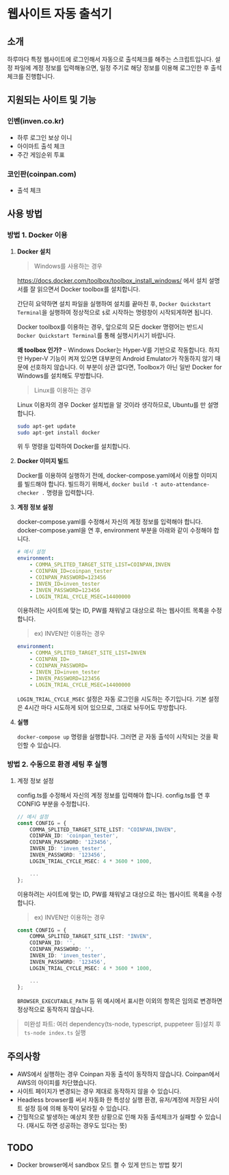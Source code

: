 # 웹사이트 자동 출석기

## 소개

하루마다 특정 웹사이트에 로그인해서 자동으로 출석체크를 해주는 스크립트입니다. 설정 파일에 계정 정보를 입력해놓으면, 일정 주기로 해당 정보를 이용해 로그인한 후 출석체크를 진행합니다.

## 지원되는 사이트 및 기능

### **인벤(inven.co.kr)**

- 하루 로그인 보상 이니
- 아이마트 출석 체크
- 주간 게임순위 투표

### **코인판(coinpan.com)**

- 출석 체크

## 사용 방법

### **방법 1. Docker 이용**

1. **Docker 설치**
    > Windows를 사용하는 경우

    https://docs.docker.com/toolbox/toolbox_install_windows/ 에서 설치 설명서를 잘 읽으면서 Docker toolbox를 설치합니다.

    간단히 요약하면 설치 파일을 실행하여 설치를 끝마친 후, `Docker Quickstart Terminal`을 실행하여 정상적으로 `$`로 시작하는 명령창이 시작되게하면 됩니다.

    Docker toolbox를 이용하는 경우, 앞으로의 모든 docker 명령어는 반드시 `Docker Quickstart Terminal`를 통해 실행시키시기 바랍니다.

    **왜 toolbox 인가?** - Windows Docker는 Hyper-V를 기반으로 작동합니다. 하지만 Hyper-V 기능이 켜져 있으면 대부분의 Android Emulator가 작동하지 않기 때문에 선호하지 않습니다. 이 부분이 상관 없다면, Toolbox가 아닌 일반 Docker for Windows를 설치해도 무방합니다.

    > Linux를 이용하는 경우

    Linux 이용자의 경우 Docker 설치법을 알 것이라 생각하므로, Ubuntu를 만 설명합니다.

    ```bash
    sudo apt-get update
    sudo apt-get install docker
    ```

    위 두 명령을 입력하여 Docker를 설치합니다.

2. **Docker 이미지 빌드**

    Docker를 이용하여 실행하기 전에, docker-compose.yaml에서 이용할 이미지를 빌드해야 합니다. 빌드하기 위해서, `docker build -t auto-attendance-checker .` 명령을 입력합니다.

3. **계정 정보 설정**

    docker-compose.yaml를 수정해서 자신의 계정 정보를 입력해야 합니다. docker-compose.yaml을 연 후, environment 부분을 아래와 같이 수정해야 합니다.

    ```yaml
    # 예시 설정
    environment:
        - COMMA_SPLITED_TARGET_SITE_LIST=COINPAN,INVEN
        - COINPAN_ID=coinpan_tester
        - COINPAN_PASSWORD=123456
        - INVEN_ID=inven_tester
        - INVEN_PASSWORD=123456
        - LOGIN_TRIAL_CYCLE_MSEC=14400000
    ```

    이용하려는 사이트에 맞는 ID, PW를 채워넣고 대상으로 하는 웹사이트 목록을 수정합니다.

    > ex) INVEN만 이용하는 경우
    ```yaml
    environment:
        - COMMA_SPLITED_TARGET_SITE_LIST=INVEN
        - COINPAN_ID=
        - COINPAN_PASSWORD=
        - INVEN_ID=inven_tester
        - INVEN_PASSWORD=123456
        - LOGIN_TRIAL_CYCLE_MSEC=14400000
    ```

    `LOGIN_TRIAL_CYCLE_MSEC` 설정은 자동 로그인을 시도하는 주기입니다. 기본 설정은 4시간 마다 시도하게 되어 있으므로, 그대로 놔두어도 무방합니다.

4. **실행**

    `docker-compose up` 명령을 실행합니다. 그러면 곧 자동 출석이 시작되는 것을 확인할 수 있습니다.

### **방법 2. 수동으로 환경 세팅 후 실행**

1. 계정 정보 설정

    config.ts를 수정해서 자신의 계정 정보를 입력해야 합니다. config.ts를 연 후 CONFIG 부분을 수정합니다.

    ```typescript
    // 예시 설정
    const CONFIG = {
        COMMA_SPLITED_TARGET_SITE_LIST: "COINPAN,INVEN",
        COINPAN_ID: 'coinpan_tester',
        COINPAN_PASSWORD: '123456',
        INVEN_ID: 'inven_tester',
        INVEN_PASSWORD: '123456',
        LOGIN_TRIAL_CYCLE_MSEC: 4 * 3600 * 1000,

        ...
    };
    ```

    이용하려는 사이트에 맞는 ID, PW를 채워넣고 대상으로 하는 웹사이트 목록을 수정합니다.

    > ex) INVEN만 이용하는 경우

    ```typescript
    const CONFIG = {
        COMMA_SPLITED_TARGET_SITE_LIST: "INVEN",
        COINPAN_ID: '',
        COINPAN_PASSWORD: '',
        INVEN_ID: 'inven_tester',
        INVEN_PASSWORD: '123456',
        LOGIN_TRIAL_CYCLE_MSEC: 4 * 3600 * 1000,

        ...
    };
    ```

    `BROWSER_EXECUTABLE_PATH` 등 위 예시에서 표시한 이외의 항목은 임의로 변경하면 정상적으로 동작하지 않습니다.

> 미완성 파트: 여러 dependency(ts-node, typescript, puppeteer 등)설치 후 `ts-node index.ts` 실행

## 주의사항

- AWS에서 실행하는 경우 Coinpan 자동 출석이 동작하지 않습니다. Coinpan에서 AWS의 아이피를 차단했습니다.
- 사이트 페이지가 변경되는 경우 제대로 동작하지 않을 수 있습니다.
- Headless browser를 써서 자동화 한 특성상 실행 환경, 유저/계정에 저장된 사이트 설정 등에 의해 동작이 달라질 수 있습니다.
- 간헐적으로 발생하는 예상치 못한 상황으로 인해 자동 출석체크가 실패할 수 있습니다. (재시도 하면 성공하는 경우도 있다는 뜻)

## TODO

- Docker browser에서 sandbox 모드 켤 수 있게 만드는 방법 찾기
